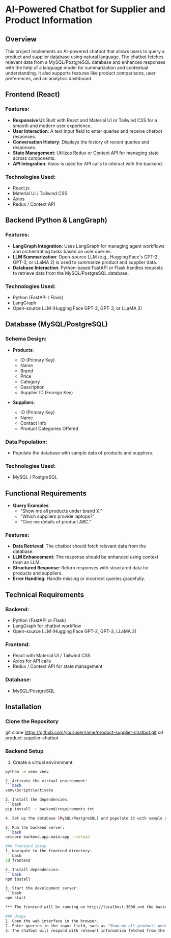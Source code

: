 # AI-Powered Chatbot for Supplier and Product Information

## Overview
This project implements an AI-powered chatbot that allows users to query a product and supplier database using natural language. The chatbot fetches relevant data from a MySQL/PostgreSQL database and enhances responses with the help of a language model for summarization and contextual understanding. It also supports features like product comparisons, user preferences, and an analytics dashboard.


## Frontend (React) 

### Features:
- **Responsive UI**: Built with React and Material UI or Tailwind CSS for a smooth and modern user experience.
- **User Interaction**: A text input field to enter queries and receive chatbot responses.
- **Conversation History**: Displays the history of recent queries and responses.
- **State Management**: Utilizes Redux or Context API for managing state across components.
- **API Integration**: Axios is used for API calls to interact with the backend.

### Technologies Used:
- React.js
- Material UI / Tailwind CSS
- Axios
- Redux / Context API

## Backend (Python & LangGraph)

### Features:
- **LangGraph Integration**: Uses LangGraph for managing agent workflows and orchestrating tasks based on user queries.
- **LLM Summarization**: Open-source LLM (e.g., Hugging Face's GPT-2, GPT-3, or LLaMA 2) is used to summarize product and supplier data.
- **Database Interaction**: Python-based FastAPI or Flask handles requests to retrieve data from the MySQL/PostgreSQL database.

### Technologies Used:
- Python (FastAPI / Flask)
- LangGraph
- Open-source LLM (Hugging Face GPT-2, GPT-3, or LLaMA 2)

## Database (MySQL/PostgreSQL)

### Schema Design:
- **Products**: 
  - ID (Primary Key)
  - Name
  - Brand
  - Price
  - Category
  - Description
  - Supplier ID (Foreign Key)
  
- **Suppliers**: 
  - ID (Primary Key)
  - Name
  - Contact Info
  - Product Categories Offered

### Data Population:
- Populate the database with sample data of products and suppliers.

### Technologies Used:
- MySQL / PostgreSQL

## Functional Requirements
- **Query Examples**:
  - "Show me all products under brand X."
  - "Which suppliers provide laptops?"
  - "Give me details of product ABC."

### Features:
- **Data Retrieval**: The chatbot should fetch relevant data from the database.
- **LLM Enhancement**: The response should be enhanced using context from an LLM.
- **Structured Response**: Return responses with structured data for products and suppliers.
- **Error Handling**: Handle missing or incorrect queries gracefully.

## Technical Requirements

### Backend:
- Python (FastAPI or Flask)
- LangGraph for chatbot workflow
- Open-source LLM (Hugging Face GPT-2, GPT-3, LLaMA 2)
  
### Frontend:
- React with Material UI / Tailwind CSS
- Axios for API calls
- Redux / Context API for state management

### Database:
- MySQL/PostgreSQL

## Installation

### Clone the Repository
git clone https://github.com/yourusername/product-supplier-chatbot.git
cd product-supplier-chatbot 

### Backend Setup
1. Create a virtual environment:
```bash
python -m venv venv

2. Activate the virtual environment:
```bash
venv\Scripts\activate

3. Install the dependencies:
```bash
pip install -r backend/requirements.txt

4. Set up the database (MySQL/PostgreSQL) and populate it with sample data.

5. Run the backend server:
```bash
uvicorn backend.app.main:app --reload

### Frontend Setup
1. Navigate to the frontend directory:
```bash
cd frontend

2. Install dependencies:
```bash
npm install

3. Start the development server:
```bash
npm start

*** The frontend will be running on http://localhost:3000 and the backend on http://127.0.0.1:8000.

### Usage
1. Open the web interface in the browser.
2. Enter queries in the input field, such as "Show me all products under brand X."
3. The chatbot will respond with relevant information fetched from the database, enhanced with LLM summaries.
